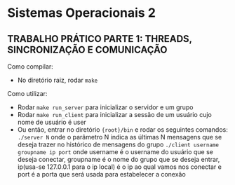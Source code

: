 # Sistemas Operacionais 2 
## TRABALHO PRÁTICO PARTE 1: THREADS, SINCRONIZAÇÃO E COMUNICAÇÃO

Como compilar:

  - No diretório raiz, rodar `make`

Como utilizar:

- Rodar `make run_server` para inicializar o servidor e um grupo
- Rodar `make run_client` para inicializar a sessão de um usuário cujo nome de usuário é user
- Ou então, entrar no diretório `{root}/bin` e rodar os seguintes comandos:
`./server N` onde o parâmetro N indica as últimas N mensagens que se deseja trazer no histórico de mensagens do grupo 
`./client username groupname ip port` onde username é o username do usuário que se deseja conectar, groupname é o nome do grupo que se deseja entrar, ip(usa-se 127.0.0.1 para o ip local) é o ip ao qual vamos nos conectar e port é a porta que será usada para estabelecer a conexão
